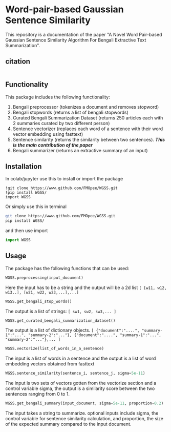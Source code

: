 # Word-pair-based Gaussian Sentence Similarity

This repository is a documentation of the paper "A Novel Word Pair-based Gaussian Sentence Similarity Algorithm For Bengali Extractive Text Summarization".

## citation

```

```

## Functionality

This package includes the following functionality:
1. Bengali preprocessor (tokenizes a document and removes stopword)
2. Bengali stopwords (returns a list of bengali stopwords)
3. Curated Bengali Summarization Dataset (returns 250 articles each with 2 summaries curated by two different person)
4. Sentence vectorizer (replaces each word of a sentence with their word vector embedding using fasttext)
5. Sentence similarity (returns the similarity between two sentences). ***This is the main contribution of the paper***
6. Bengali summarizer (returns an extractive summary of an input)

## Installation

In colab/jupyter use this to install or import the package
```jupyter
!git clone https://www.github.com/FMOpee/WGSS.git
!pip install WGSS/
import WGSS
```

Or simply use this in terminal
```sh
git clone https://www.github.com/FMOpee/WGSS.git
pip install WGSS/
```
and then use import
```python
import WGSS
```

## Usage

The package has the following functions that can be used:
```python
WGSS.preprocessing(input_document)
```
Here the input has to be a string and the output will be a 2d list `[ [w11, w12, w13..], [w21, w22, w23,...],...]`
```python
WGSS.get_bengali_stop_words()
```
The output is a list of strings: `[ sw1, sw2, sw3,... ]`
```python
WGSS.get_curated_bengali_summarization_dataset()
```
The output is a list of dictionary objects. `[ {"document":"....", "summary-1":"...", "summary-2":"..."}, {"document":"....", "summary-1":"...", "summary-2":"..."},... ]`
```python
WGSS.vectorize(list_of_words_in_a_sentence)
```
The input is a list of words in a sentence and the output is a list of word embedding vectors obtained from fasttext 
```python
WGSS.sentence_similarity(sentence_i, sentence_j, sigma=5e-11)
```
The input is two sets of vectors gotten from the vectorize section and a control variable sigma, the output is a similarity score between the two sentences ranging from 0 to 1.
```python
WGSS.get_bengali_summary(input_document, sigma=5e-11, proportion=0.2)
```
The input takes a string to summarize. optional inputs include sigma, the control variable for sentence similarity calculation, and proportion, the size of the expected summary compared to the input document.
